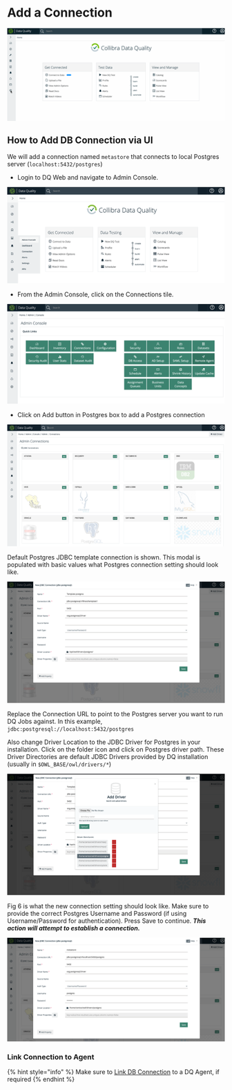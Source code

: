 # Add a Connection

![](<../../.gitbook/assets/connections (1).gif>)

## How to Add DB Connection via UI

We will add a connection named `metastore` that connects to local Postgres server (`localhost:5432/postgres`)

* Login to DQ Web and navigate to Admin Console.

![Fig 1: Home Page](../../.gitbook/assets/DQ-Admin-Console-1.png)

* From the Admin Console, click on the Connections tile.

![Fig 2: Admin Console](../../.gitbook/assets/DQ-Admin-Console-2.png.png)

* Click on Add button in Postgres box to add a Postgres connection

![Fig 3: List of DB Connections](../../.gitbook/assets/DQ-Connection-1.png)

Default Postgres JDBC template connection is shown. This modal is populated with basic values what Postgres connection setting should look like.

![Fig 4: Template Postgres connection creation modal](../../.gitbook/assets/DQ-Connection-2.png)

Replace the Connection URL to point to the Postgres server you want to run DQ Jobs against. In this example, `jdbc:postgresql://localhost:5432/postgres`

Also change Driver Location to the JDBC Driver for Postgres in your installation. Click on the folder icon and click on Postgres driver path. These Driver Directories are default JDBC Drivers provided by DQ installation (usually in `$OWL_BASE/owl/drivers/*`)

![Fig 5: Add new driver or select existing from Driver Directories](../../.gitbook/assets/DQ-Connection-3.png)

Fig 6 is what the new connection setting should look like. Make sure to provide the correct Postgres Username and Password (if using Username/Password for authentication). Press Save to continue. _**This action will attempt to establish a connection.**_

![Fig 6: Connection settings to connect to database named "postgres" in Postgres server "localhost" exposed via port 5432](../../.gitbook/assets/DQ-Connection-4.png)

### Link Connection to Agent

{% hint style="info" %}
Make sure to [Link DB Connection](https://docs.owl-analytics.com/installation/agent-configuration#how-to-link-db-connection-to-agent-via-ui) to a DQ Agent, if required
{% endhint %}





